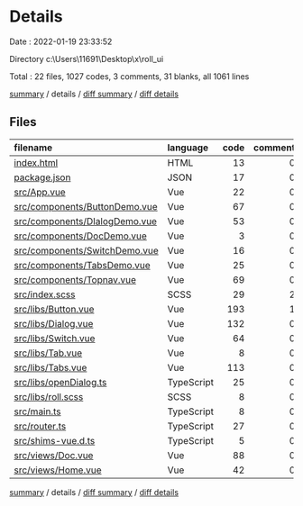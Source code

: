 # Details

Date : 2022-01-19 23:33:52

Directory c:\Users\11691\Desktop\x\roll_ui

Total : 22 files,  1027 codes, 3 comments, 31 blanks, all 1061 lines

[summary](results.md) / details / [diff summary](diff.md) / [diff details](diff-details.md)

## Files
| filename | language | code | comment | blank | total |
| :--- | :--- | ---: | ---: | ---: | ---: |
| [index.html](/index.html) | HTML | 13 | 0 | 3 | 16 |
| [package.json](/package.json) | JSON | 17 | 0 | 0 | 17 |
| [src/App.vue](/src/App.vue) | Vue | 22 | 0 | 2 | 24 |
| [src/components/ButtonDemo.vue](/src/components/ButtonDemo.vue) | Vue | 67 | 0 | 1 | 68 |
| [src/components/DIalogDemo.vue](/src/components/DIalogDemo.vue) | Vue | 53 | 0 | 1 | 54 |
| [src/components/DocDemo.vue](/src/components/DocDemo.vue) | Vue | 3 | 0 | 0 | 3 |
| [src/components/SwitchDemo.vue](/src/components/SwitchDemo.vue) | Vue | 16 | 0 | 0 | 16 |
| [src/components/TabsDemo.vue](/src/components/TabsDemo.vue) | Vue | 25 | 0 | 1 | 26 |
| [src/components/Topnav.vue](/src/components/Topnav.vue) | Vue | 69 | 0 | 0 | 69 |
| [src/index.scss](/src/index.scss) | SCSS | 29 | 2 | 4 | 35 |
| [src/libs/Button.vue](/src/libs/Button.vue) | Vue | 193 | 1 | 1 | 195 |
| [src/libs/Dialog.vue](/src/libs/Dialog.vue) | Vue | 132 | 0 | 4 | 136 |
| [src/libs/Switch.vue](/src/libs/Switch.vue) | Vue | 64 | 0 | 0 | 64 |
| [src/libs/Tab.vue](/src/libs/Tab.vue) | Vue | 8 | 0 | 0 | 8 |
| [src/libs/Tabs.vue](/src/libs/Tabs.vue) | Vue | 113 | 0 | 7 | 120 |
| [src/libs/openDialog.ts](/src/libs/openDialog.ts) | TypeScript | 25 | 0 | 0 | 25 |
| [src/libs/roll.scss](/src/libs/roll.scss) | SCSS | 8 | 0 | 0 | 8 |
| [src/main.ts](/src/main.ts) | TypeScript | 8 | 0 | 3 | 11 |
| [src/router.ts](/src/router.ts) | TypeScript | 27 | 0 | 3 | 30 |
| [src/shims-vue.d.ts](/src/shims-vue.d.ts) | TypeScript | 5 | 0 | 0 | 5 |
| [src/views/Doc.vue](/src/views/Doc.vue) | Vue | 88 | 0 | 1 | 89 |
| [src/views/Home.vue](/src/views/Home.vue) | Vue | 42 | 0 | 0 | 42 |

[summary](results.md) / details / [diff summary](diff.md) / [diff details](diff-details.md)